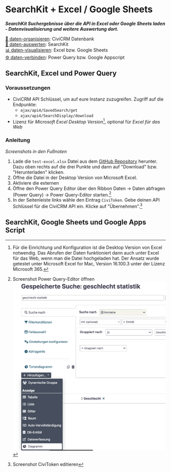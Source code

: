 # SearchKit + Excel / Google Sheets

_**SearchKit Suchergebnisse über die API in Excel oder Google Sheets laden - Datenvisualisierung und weitere Auswertung dort.**_

[💾 daten-organisieren](./../datenlebenszyklus.html#daten-organisieren): CiviCRM Datenbank <br>
[🔢 daten-auswerten](./../datenlebenszyklus.html#daten-auswerten): SearchKit <br>
[📊 daten-visualisieren](./../datenlebenszyklus.html#daten-visualisieren): Excel bzw. Google Sheets <br>
[⚙️ daten-verbinden](./../datenlebenszyklus.html#daten-verbinden): Power Query bzw. Google Appscript<br>



## SearchKit, Excel und Power Query

### Voraussetzungen
- CiviCRM API Schlüssel, um auf eure Instanz zuzugreifen. Zugriff auf die Endpunkte:
    - `ajax/api4/SavedSearch/get`
    - `ajax/api4/SearchDisplay/download`
- Lizenz für *Microsoft Excel Desktop Version*[^note-powerquery], optional für *Excel für das Web*

[^note-powerquery]: Für die Einrichtung und Konfiguration ist die Desktop Version von Excel notwendig. Das Abrufen der Daten funktioniert dann auch unter Excel für das Web, wenn man die Datei hochgeladen hat. Der Ansatz wurde getestet unter Microsoft Excel for Mac, Version 16.100.3 unter der Lizenz Microsoft 365.

### Anleitung

_Screenshots in den Fußnoten_

1. Lade die `test-excel.xlsx` Datei aus dem [GitHub Repository](https://github.com/CorrelAid/cdl_civicrm_analyse/blob/main/supporting_code/powerquery/test-excel.xlsx) herunter. Dazu oben rechts auf die drei Punkte und dann auf "Download" bzw. "Herunterladen" klicken.
2. Öffne die Datei in der Desktop Version von Microsoft Excel. 
3. Aktiviere die externen 
4. Öffne den Power Query Editor über den Ribbon Daten -> Daten abfragen (Power Query) -> Power Query-Editor starten.[^screenshot-pq-oeffnen]
5. In der Seitenleiste links wähle den Eintrag `CiviToken`. Gebe deinen API Schlüssel für die CiviCRM API ein. Klicke auf "Übernehmen".[^screenshot-civitoken-edit]


[^screenshot-pq-oeffnen]: Screenshot Power Query-Editor öffnen ![](./../images/chartkit.png)
[^screenshot-civitoken-edit]: Screenshot CiviToken editieren

## SearchKit, Google Sheets und Google Apps Script



